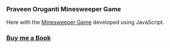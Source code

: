 ### Praveen Oruganti Minesweeper Game

Here with the [Minesweeper Game](https://praveenorugantitech.github.io/praveenorugantitech-vanilla-js/0_Projects/praveenorugantitech-minesweeper) developed using JavaScript.

### [Buy me a Book](https://www.buymeacoffee.com/praveenoruganti)

